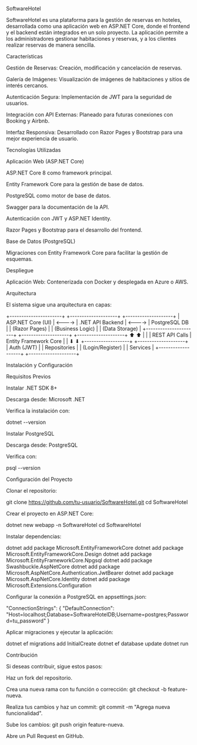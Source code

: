 SoftwareHotel

SoftwareHotel es una plataforma para la gestión de reservas en hoteles, desarrollada como una aplicación web en ASP.NET Core, donde el frontend y el backend están integrados en un solo proyecto. La aplicación permite a los administradores gestionar habitaciones y reservas, y a los clientes realizar reservas de manera sencilla.

Características

Gestión de Reservas: Creación, modificación y cancelación de reservas.

Galería de Imágenes: Visualización de imágenes de habitaciones y sitios de interés cercanos.

Autenticación Segura: Implementación de JWT para la seguridad de usuarios.

Integración con API Externas: Planeado para futuras conexiones con Booking y Airbnb.

Interfaz Responsiva: Desarrollado con Razor Pages y Bootstrap para una mejor experiencia de usuario.

Tecnologías Utilizadas

Aplicación Web (ASP.NET Core)

ASP.NET Core 8 como framework principal.

Entity Framework Core para la gestión de base de datos.

PostgreSQL como motor de base de datos.

Swagger para la documentación de la API.

Autenticación con JWT y ASP.NET Identity.

Razor Pages y Bootstrap para el desarrollo del frontend.

Base de Datos (PostgreSQL)

Migraciones con Entity Framework Core para facilitar la gestión de esquemas.

Despliegue

Aplicación Web: Contenerizada con Docker y desplegada en Azure o AWS.

Arquitectura

El sistema sigue una arquitectura en capas:

+----------------------+        +--------------------+        +--------------------+
| ASP.NET Core (UI)   | <----> | .NET API Backend  | <----> |  PostgreSQL DB     |
| (Razor Pages)       |        | (Business Logic)  |        | (Data Storage)     |
+----------------------+        +--------------------+        +--------------------+
       ⬆                        ⬆
       |                        |
       | REST API Calls         | Entity Framework Core
       |                        |
       ⬇                        ⬇
+-------------------+        +--------------------+
|    Auth (JWT)     |        |   Repositories    |
| (Login/Register)  |        |   Services        |
+-------------------+        +--------------------+

Instalación y Configuración

Requisitos Previos

Instalar .NET SDK 8+

Descarga desde: Microsoft .NET

Verifica la instalación con:

dotnet --version

Instalar PostgreSQL

Descarga desde: PostgreSQL

Verifica con:

psql --version

Configuración del Proyecto

Clonar el repositorio:

git clone https://github.com/tu-usuario/SoftwareHotel.git
cd SoftwareHotel

Crear el proyecto en ASP.NET Core:

dotnet new webapp -n SoftwareHotel
cd SoftwareHotel

Instalar dependencias:

dotnet add package Microsoft.EntityFrameworkCore
dotnet add package Microsoft.EntityFrameworkCore.Design
dotnet add package Microsoft.EntityFrameworkCore.Npgsql
dotnet add package Swashbuckle.AspNetCore
dotnet add package Microsoft.AspNetCore.Authentication.JwtBearer
dotnet add package Microsoft.AspNetCore.Identity
dotnet add package Microsoft.Extensions.Configuration

Configurar la conexión a PostgreSQL en appsettings.json:

"ConnectionStrings": {
  "DefaultConnection": "Host=localhost;Database=SoftwareHotelDB;Username=postgres;Password=tu_password"
}

Aplicar migraciones y ejecutar la aplicación:

dotnet ef migrations add InitialCreate
dotnet ef database update
dotnet run

Contribución

Si deseas contribuir, sigue estos pasos:

Haz un fork del repositorio.

Crea una nueva rama con tu función o corrección: git checkout -b feature-nueva.

Realiza tus cambios y haz un commit: git commit -m "Agrega nueva funcionalidad".

Sube los cambios: git push origin feature-nueva.

Abre un Pull Request en GitHub.
